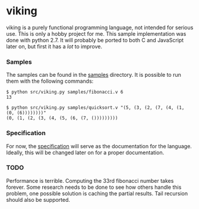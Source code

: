viking
======

viking is a purely functional programming language, not intended for serious use. This is only a hobby project for me. This sample implementation was done with python 2.7. It will probably be ported to both C and JavaScript later on, but first it has a *lot* to improve.

### Samples

The samples can be found in the [samples](samples/) directory. It is possible to run them with the following commands:

    $ python src/viking.py samples/fibonacci.v 6
    13
<!-- separator -->
    $ python src/viking.py samples/quicksort.v "(5, (3, (2, (7, (4, (1, (0, (6))))))))"
    (0, (1, (2, (3, (4, (5, (6, (7, ()))))))))

### Specification

For now, the [specification](specification.txt) will serve as the documentation for the language. Ideally, this will be changed later on for a proper documentation.

### TODO

Performance is terrible. Computing the 33rd fibonacci number takes forever. Some research needs to be done to see how others handle this problem, one possible solution is caching the partial results. Tail recursion should also be supported.
